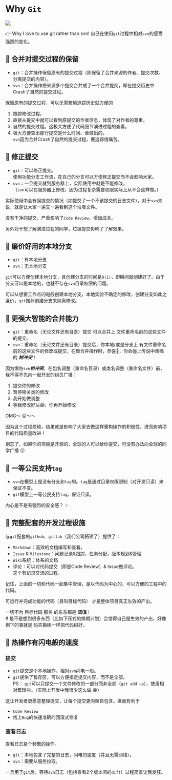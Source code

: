 Why `Git`
=========================

![](images/why-git.png)

:point_right: Why I love to use git rather than svn!
自己在使用`git`过程中相对`svn`的感受强烈的变化。

:beer: 合并对提交过程的保留
-------------------

- `git`：合并操作保留原有的提交过程（即保留了合并来源的作者、提交次数、分离提交的内容）。
- `svn`：合并操作把来源多个提交合并成了一个合并提交，即在提交历史中Crash了自然的提交过程。

保留原有的提交过程，可以无需繁琐追踪历史就方便的

1. 跟踪修改过程。
1. 直接从提交中就可以看到原提交的作者信息，体现了对作者的尊重。
1. 自然的提交过程。这极大方便了代码细节演进过程的查看。
1. 极大方便查出那行提交是什么时间、谁做出的。  
`svn`因为合并Crash了自然的提交过程，要追踪很痛苦。

:beer: 修正提交
-------------------

- `git`：可以修正提交。  
使用功能分支工作流，在自己的分支可以方便修正提交而不会影响大家。
- `svn`：一旦提交就到服务器上，实际使用中就是不能修改。  
（`svn`可以在服务器上修改，因为过程复杂需要权限实际上从不会这样做。）

实际使用中会有误提交的情况（如提交了一个不该提交的日志文件），对于`svn`来说，就是让大家一遍又一遍看到这个垃圾文件。

没有干净的提交，严重影响了`Code Review`，增加成本。

另外对于想了解演进过程的同学，垃圾提交影响了了解效果。

:beer: 廉价好用的本地分支
-------------------

- `git`：有本地分支
- `svn`：无本地分支

`git`可以方便创建本地分支，且创建分支的时间是`O(1)`，即瞬间就创建好了。由于分支可以是本地的，也就不存在`svn`目录权限的问题。

可以从想要工作点闪电般创建本地分支，本地实验不确定的修改，创建分支如此之廉价，`git`推荐创建分支来隔离修改。

:beer: 更强大智能的合并能力
----------------

- `git`：重命名（无论文件还有目录）提交 可以合并上 文件重命名前的这些文件的提交。
- `svn`：重命名（无论文件还有目录）提交后，你本地/或是分支上 有文件重命名前的这些文件的修改或提交，在做合并操作时，恭喜:see_no_evil:，你会碰上传说中难搞的 ***树冲突***！

因为惧怕`svn`***树冲突***，在包名调整（重命名目录）或类名调整（重命名文件）前，我不得不先向一起开发的组员广播：

1. 提交你的修改
1. 暂停相关类的修改
1. 我开始做调整
1. 等我修改好后:scream:，你再开始修改

OMG～ :confounded:～～

因为这个过程烦琐，结果就是影响了大家去做这样重构操作的积极性，进而影响项目的代码质量改进！

别忘了，如果你的项目是开源的，全球的人可以给你提交，可没有办法向全球的同学广播 :kissing:

:beer: 一等公民支持`tag`
-------------------

- `svn`在模型上是没有分支和`tag`的。`tag`是通过目录权限限制（对开发只读）来保证不变。
- `git`模型上一等公民支持`tag`，保证只读。

内心是不是有强烈的安全感？ :sparkles:

:beer: 完整配套的开发过程设施
-------------------

与`git`配套的`github`、`gitlab`（我们公司搭建了）提供了：

- `Markdown`：高效的文档编写和查看。
- `Issue` & `Milestone`：问题记录&跟踪，任务分配，版本规划&管理
- `Wiki`系统：体系的文档
- 评论：可以对代码提交（即是Code Review）& Issue做评论。  
这个有记录交流的过程。

记住，上面的一切和代码一起集中管理，是以代码为中心的，可以方便的工程中的代码。

可运行并完成功能的代码（且叫目标代码） 才是整体项目真正生效的产出。

一切不为 目标代码 服务 的东东都是 **流氓**！  
\# 是不是想到很多东西（比如下压式的排期计划）会觉得自己是生效的产出，好像剩下的事就是 码农搬砖一样把代码码好。

:beer: 热操作有闪电般的速度
-------------------

### 提交

- `git`提交是个本地操作，相对`svn`闪电一般。
- `git`提供了暂存区，可以方便指定提交内容，而不是全部。  
PS： `git`可以只提交一个文件修改的一部分而非全部（`git add –p`），使用相对繁琐些。（实际上开发中我很少这么做 :grin:）

这让开发者更愿意整理提交，让每个提交更内聚自包含。进而有利于

- `Code Review`
- 线上`Bug`的快速准确的回滚式修复

### 查看日志

查看日志是个频繁的操作。

- `git`：本地包含了完整的日志，闪电的速度（并且无需网络）。
- `svn`：需要从服务拉取。

一旦用了`git`后，等待`svn`日志（包括查看2个版本间的`diff`）过程简直让我发狂。
